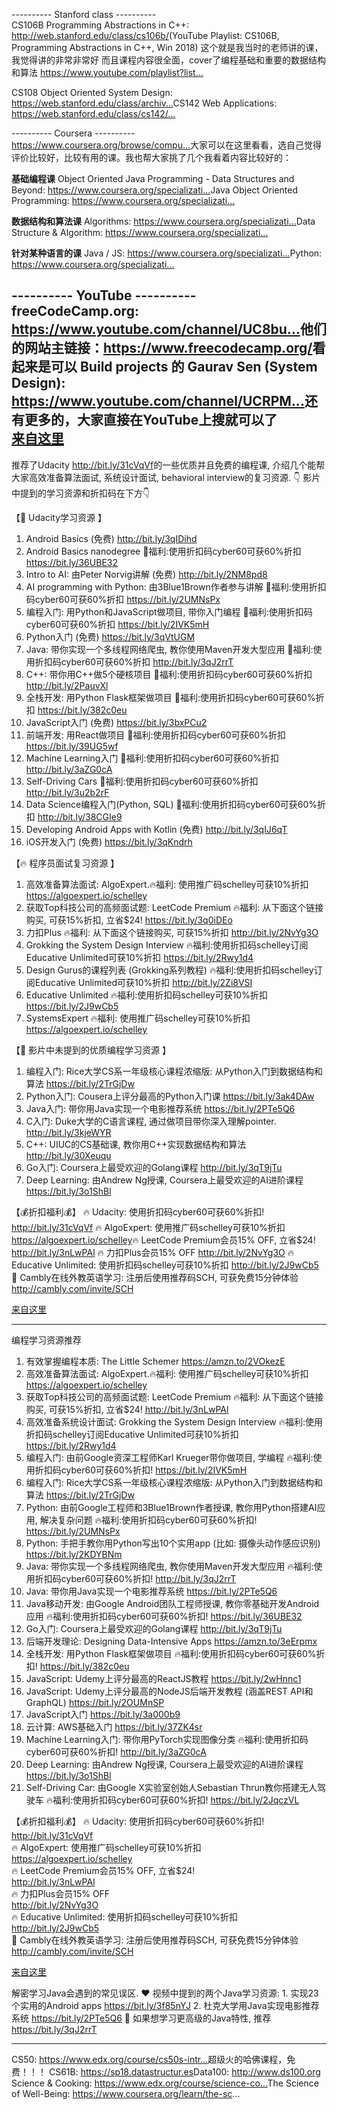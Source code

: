 ---------- Stanford class ----------   
 CS106B Programming Abstractions in C++: http://web.stanford.edu/class/cs106b/​
 (YouTube Playlist: CS106B, Programming Abstractions in C++, Win 2018) 
 这个就是我当时的老师讲的课，我觉得讲的非常非常好
 而且课程内容很全面，cover了编程基础和重要的数据结构和算法
 https://www.youtube.com/playlist?list...​
 
 
 CS108 Object Oriented System Design: https://web.stanford.edu/class/archiv...​
 CS142 Web Applications: https://web.stanford.edu/class/cs142/...​
 
 
  ---------- Coursera ----------   
 https://www.coursera.org/browse/compu...​
 大家可以在这里看看，选自己觉得评价比较好，比较有用的课。我也帮大家挑了几个我看着内容比较好的：
 
 **基础编程课**
 Object Oriented Java Programming - Data Structures and Beyond: https://www.coursera.org/specializati...​
 Java Object Oriented Programming: https://www.coursera.org/specializati...​
 
 **数据结构和算法课**
 Algorithms: https://www.coursera.org/specializati...​
 Data Structure & Algorithm: https://www.coursera.org/specializati...​
 
 **针对某种语言的课**
 Java / JS: https://www.coursera.org/specializati...​
 Python: https://www.coursera.org/specializati...​
 
 
  ---------- YouTube  ----------   
 freeCodeCamp.org: https://www.youtube.com/channel/UC8bu...​
 他们的网站主链接：https://www.freecodecamp.org/​ 看起来是可以 Build projects 的
 Gaurav Sen (System Design): https://www.youtube.com/channel/UCRPM...​
 还有更多的，大家直接在YouTube上搜就可以了  
 [来自这里](https://www.youtube.com/watch?v=uxBptb4fNOA&ab_channel=bianbian%E8%BE%B9%E8%BE%B9)
 -----------------------------
 
 推荐了Udacity http://bit.ly/31cVqVf​ 的一些优质并且免费的编程课, 介绍几个能帮大家高效准备算法面试, 系统设计面试, behavioral interview的复习资源. 👇 影片中提到的学习资源和折扣码在下方👇

【💜 Udacity学习资源 】
1. Android Basics (免费)
http://bit.ly/3qIDihd​
2. Android Basics nanodegree 💜福利:使用折扣码cyber60可获60%折扣
https://bit.ly/36UBE32​
3. Intro to AI: 由Peter Norvig讲解 (免费)
http://bit.ly/2NM8pd8​
4. AI programming with Python: 由3Blue1Brown作者参与讲解 💜福利:使用折扣码cyber60可获60%折扣
https://bit.ly/2UMNsPx​
5. 编程入门: 用Python和JavaScript做项目, 带你入门编程 💜福利:使用折扣码cyber60可获60%折扣
https://bit.ly/2IVK5mH​
6. Python入门 (免费)
https://bit.ly/3qVtUGM​
7. Java: 带你实现一个多线程网络爬虫, 教你使用Maven开发大型应用 💜福利:使用折扣码cyber60可获60%折扣
http://bit.ly/3qJ2rrT​
8. C++: 带你用C++做5个硬核项目 💜福利:使用折扣码cyber60可获60%折扣
http://bit.ly/2PauvXl​
9. 全栈开发: 用Python Flask框架做项目 💜福利:使用折扣码cyber60可获60%折扣
https://bit.ly/382c0eu​
10. JavaScript入门 (免费)
https://bit.ly/3bxPCu2​
11. 前端开发: 用React做项目 💜福利:使用折扣码cyber60可获60%折扣
https://bit.ly/39UG5wf​
12. Machine Learning入门 💜福利:使用折扣码cyber60可获60%折扣
http://bit.ly/3aZG0cA​
13. Self-Driving Cars 💜福利:使用折扣码cyber60可获60%折扣
http://bit.ly/3u2b2rF​
14. Data Science编程入门(Python, SQL) 💜福利:使用折扣码cyber60可获60%折扣
http://bit.ly/38CGIe9​
15. Developing Android Apps with Kotlin (免费)
http://bit.ly/3qIJ6qT​
16. iOS开发入门 (免费)
https://bit.ly/3qKndrh​

【🔥 程序员面试复习资源 】
1. 高效准备算法面试: AlgoExpert.🔥福利: 使用推广码schelley可获10%折扣
https://algoexpert.io/schelley​
2. 获取Top科技公司的高频面试题: LeetCode Premium 🔥福利: 从下面这个链接购买, 可获15%折扣, 立省$24!
https://bit.ly/3q0iDEo​
3. 力扣Plus 🔥福利: 从下面这个链接购买, 可获15%折扣
http://bit.ly/2NvYg3O​
4. Grokking the System Design Interview 🔥福利:使用折扣码schelley订阅Educative Unlimited可获10%折扣
https://bit.ly/2Rwy1d4​
5. Design Gurus的课程列表 (Grokking系列教程) 🔥福利:使用折扣码schelley订阅Educative Unlimited可获10%折扣
http://bit.ly/2Zi8VSI​
6. Educative Unlimited 🔥福利:使用折扣码schelley可获10%折扣
https://bit.ly/2J9wCb5​
7. SystemsExpert 🔥福利: 使用推广码schelley可获10%折扣
https://algoexpert.io/schelley​

【💎 影片中未提到的优质编程学习资源 】
1. 编程入门: Rice大学CS系一年级核心课程浓缩版: 从Python入门到数据结构和算法 
https://bit.ly/2TrGjDw​
2. Python入门: Cousera上评分最高的Python入门课
https://bit.ly/3ak4DAw​
3. Java入门: 带你用Java实现一个电影推荐系统
https://bit.ly/2PTe5Q6​
4. C入门: Duke大学的C语言课程, 通过做项目带你深入理解pointer.
http://bit.ly/3kjeWYR​
5. C++: UIUC的CS基础课, 教你用C++实现数据结构和算法
http://bit.ly/30Xeuqu​
6. Go入门: Coursera上最受欢迎的Golang课程
http://bit.ly/3qT9jTu​
7. Deep Learning: 由Andrew Ng授课, Coursera上最受欢迎的AI进阶课程
https://bit.ly/3o1ShBl​

【💰折扣福利💰】
🔥 Udacity: 使用折扣码cyber60可获60%折扣!
http://bit.ly/31cVqVf​
🔥 AlgoExpert: 使用推广码schelley可获10%折扣
https://algoexpert.io/schelley​
🔥 LeetCode Premium会员15% OFF, 立省$24!
http://bit.ly/3nLwPAl​
🔥 力扣Plus会员15% OFF
http://bit.ly/2NvYg3O​
🔥 Educative Unlimited: 使用折扣码schelley可获10%折扣
http://bit.ly/2J9wCb5​
💜 Cambly在线外教英语学习: 注册后使用推荐码SCH, 可获免费15分钟体验
http://cambly.com/invite/SCH  

[来自这里](https://www.youtube.com/watch?v=-9HapR9jct0&ab_channel=SchelleyYuki)  

-------------------  
编程学习资源推荐
1. 有效掌握编程本质: The Little Schemer
https://amzn.to/2VOkezE​
2. 高效准备算法面试: AlgoExpert.🔥福利: 使用推广码schelley可获10%折扣
https://algoexpert.io/schelley​
3. 获取Top科技公司的高频面试题: LeetCode Premium 🔥福利: 从下面这个链接购买, 可获15%折扣, 立省$24!
http://bit.ly/3nLwPAl​
4. 高效准备系统设计面试: Grokking the System Design Interview 🔥福利:使用折扣码schelley订阅Educative Unlimited可获10%折扣
https://bit.ly/2Rwy1d4​
5. 编程入门: 由前Google资深工程师Karl Krueger带你做项目, 学编程 🔥福利:使用折扣码cyber60可获60%折扣!
https://bit.ly/2IVK5mH​
6. 编程入门: Rice大学CS系一年级核心课程浓缩版: 从Python入门到数据结构和算法 
https://bit.ly/2TrGjDw​
7. Python: 由前Google工程师和3Blue1Brown作者授课, 教你用Python搭建AI应用, 解决复杂问题 🔥福利:使用折扣码cyber60可获60%折扣!
https://bit.ly/2UMNsPx​
8. Python: 手把手教你用Python写出10个实用app (比如: 摄像头动作感应识别)
https://bit.ly/2KDYBNm​
9. Java: 带你实现一个多线程网络爬虫, 教你使用Maven开发大型应用 🔥福利:使用折扣码cyber60可获60%折扣!
http://bit.ly/3qJ2rrT​
10. Java: 带你用Java实现一个电影推荐系统
https://bit.ly/2PTe5Q6​
11. Java移动开发: 由Google Android团队工程师授课, 教你零基础开发Android应用 🔥福利:使用折扣码cyber60可获60%折扣!
https://bit.ly/36UBE32​
12. Go入门: Coursera上最受欢迎的Golang课程
http://bit.ly/3qT9jTu​
13. 后端开发理论: Designing Data-Intensive Apps
https://amzn.to/3eErpmx​
14. 全栈开发: 用Python Flask框架做项目 🔥福利:使用折扣码cyber60可获60%折扣!
https://bit.ly/382c0eu​
15. JavaScript: Udemy上评分最高的ReactJS教程
https://bit.ly/2wHnnc1​
16. JavaScript: Udemy上评分最高的NodeJS后端开发教程 (涵盖REST API和GraphQL)
https://bit.ly/2OUMnSP​
17. JavaScript入门
https://bit.ly/3a000b9​
18. 云计算: AWS基础入门
https://bit.ly/37ZK4sr​
19. Machine Learning入门: 带你用PyTorch实现图像分类 🔥福利:使用折扣码cyber60可获60%折扣!
http://bit.ly/3aZG0cA​
20. Deep Learning: 由Andrew Ng授课, Coursera上最受欢迎的AI进阶课程
https://bit.ly/3o1ShBl​
21. Self-Driving Car: 由Google X实验室创始人Sebastian Thrun教你搭建无人驾驶车 🔥福利:使用折扣码cyber60可获60%折扣!
https://bit.ly/2JqczVL​

【💰折扣福利💰】
🔥 Udacity: 使用折扣码cyber60可获60%折扣!  
http://bit.ly/31cVqVf​  
🔥 AlgoExpert: 使用推广码schelley可获10%折扣  
https://algoexpert.io/schelley​  
🔥 LeetCode Premium会员15% OFF, 立省$24!  
http://bit.ly/3nLwPAl​  
🔥 力扣Plus会员15% OFF  
http://bit.ly/2NvYg3O​  
🔥 Educative Unlimited: 使用折扣码schelley可获10%折扣  
http://bit.ly/2J9wCb5​  
💜 Cambly在线外教英语学习: 注册后使用推荐码SCH, 可获免费15分钟体验  
http://cambly.com/invite/SCH​  


[来自这里](https://www.youtube.com/watch?v=Q33MZlhJF98&ab_channel=SchelleyYuki)  
  
  
  解密学习Java会遇到的常见误区. ❤️ 视频中提到的两个Java学习资源: 1. 实现23个实用的Android apps https://bit.ly/3f85nYJ​ 2. 杜克大学用Java实现电影推荐系统 https://bit.ly/2PTe5Q6​ 💜 如果想学习更高级的Java特性, 推荐 https://bit.ly/3qJ2rrT​ 
  
  
  
  
  -------------------------
  
  CS50: https://www.edx.org/course/cs50s-intr...​         超级火的哈佛课程，免费！！！
CS61B: https://sp18.datastructur.es​
Data100: http://www.ds100.org​
Science & Cooking: https://www.edx.org/course/science-co...​
The Science of Well-Being: https://www.coursera.org/learn/the-sc...
